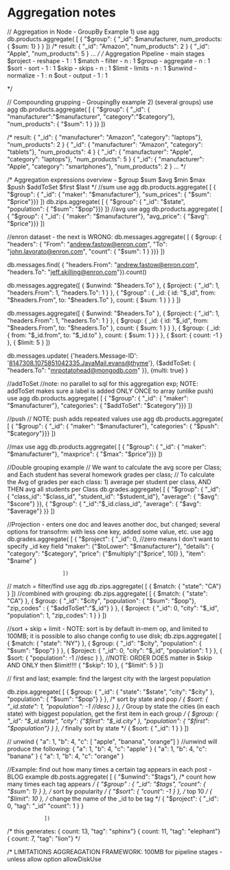 # Aggregation notes



// Aggregation in Node - GroupBy Example 1)
use agg
db.products.aggregate( [ { "$group": { "_id": $manufacturer, num_products: { $sum: 1} } } ])
/* result:
{ "_id": "Amazon", "num_products": 2 }
{ "_id": "Apple", "num_products": 5 }
...
*/
/*
Aggregation Pipeline - main stages
$project - reshape - 1 : 1
$match - filter - n : 1
$group - aggregate - n : 1
$sort - sort - 1 : 1
$skip - skips - n : 1
$limit - limits - n : 1
$unwind - normalize - 1 : n
$out - output - 1 : 1

*/

// Compounding grupping - GroupingBy example 2) (several groups)
use agg
db.products.aggregate( [ { "$group": { "_id": { "manufacturer":"$manufacturer", "category":"$category"}, "num_products": { "$sum": 1 } }} ])

/* result:
{ "_id": { "manufacturer": "Amazon", "category": "laptops"}, "num_products": 2 }
{ "_id": { "manufacturer": "Amazon", "category": "tablets"}, "num_products": 4 }
{ "_id": { "manufacturer": "Apple", "category": "laptops"}, "num_products": 5 }
{ "_id": { "manufacturer": "Apple", "category": "smartphones"}, "num_products": 2 }
...
*/

/*
Aggregation expressions overview - $group
$sum
$avg
$min
$max
$push
$addToSet
$first
$last
*/
//sum
use agg
db.products.aggregate( [ { "$group": { "_id": { "maker": "$manufacturer"}, "sum_prices": { "$sum": "$price"}}} ])
db.zips.aggregate( [ { "$group": { "_id": "$state", "population": { "$sum": "$pop"}}} ])
//avg
use agg
db.products.aggregate( [ { "$group": { "_id": { "maker": "$manufacturer"}, "avg_price": { "$avg": "$price"}}} ])

//enron dataset - the next is WRONG:
db.messages.aggregate( [ { $group: { "headers": { "From": "andrew.fastow@enron.com",  "To": "john.lavorato@enron.com", "count": { "$sum": 1 } }}} ])

db.messages.find( { "headers.From": "andrew.fastow@enron.com", "headers.To": "jeff.skilling@enron.com"}).count()

db.messages.aggregate([
  {
		$unwind: "$headers.To"
	},
	{
		$project: {
			"_id": 1,
			"headers.From": 1,
			"headers.To": 1
		}
	},
  { "$group" : {
   _id: { id: "$_id", from: "$headers.From", to: "$headers.To" },
		count: { $sum: 1 }
   }
 }
])


  db.messages.aggregate([
    {
  		$unwind: "$headers.To"
  	},
  	{
  		$project: {
  			"_id": 1,
  			"headers.From": 1,
  			"headers.To": 1
  		}
  	},
  	{
  		$group: {
  			_id: { id: "$_id", from: "$headers.From", to: "$headers.To" },
  			count: { $sum: 1 }
  		}
  	},
  	{
  		$group: {
  			_id: { from: "$_id.from", to: "$_id.to" },
  			count: { $sum: 1 }
  		}
  	},
  	{
  		$sort: {
  			count: -1
  		}
  	},
  	{
  		$limit: 5
  	}
  ])

  db.messages.update(
    {'headers.Message-ID': '<8147308.1075851042335.JavaMail.evans@thyme>'},
  	{$addToSet: {
  		"headers.To": "mrpotatohead@mongodb.com"
  	}},
  	{multi: true}
  )








//addToSet //note: no parallel to sql for this aggregation exp; NOTE: addToSet makes sure a label is added ONLY ONCE to array (unlike push)
use agg
db.products.aggregate( [ { "$group": { "_id": { "maker": "$manufacturer"}, "categories": { "$addToSet": "$category"}}} ])

//push // NOTE: push adds repeated values
use agg
db.products.aggregate( [ { "$group": { "_id": { "maker": "$manufacturer"}, "categories": { "$push": "$category"}}} ])

//max
use agg
db.products.aggregate( [ { "$group": { "_id": { "maker": "$manufacturer"}, "maxprice": { "$max": "$price"}}} ])

//Double grouping example
// We want to calculate the avg score per Class; and Each student has several homework grades per class;
// To calculate the Avg of grades per each class: 1) average per student per class, AND THEN avg all students per Class
db.grades.aggregate( [ { "$group": { "_id": { "class_id": "$class_id", "student_id": "$student_id"}, "average": { "$avg": "$score"} }},
                      { "$group": { "_id":"$_id.class_id", "average": { "$avg": "$average"} }}
                      ])

//Projection - enters one doc and leaves another doc, but changed; several options for transofrm: with less one key, added some value, etc.
use agg
db.grades.aggregate( [ { "$project": { "_id": 0, //zero means I don't want to specify _id key field
                                       "maker": {"$toLower": "$manufacturer"},
                                       "details": { "category": "$category", "price": {"$multiply":["$price", 10]} },
                                       "item": "$name"
                                     }

                      ])
// match = filter/find
use agg
db.zips.aggregate( [ { $match: { "state": "CA"} } ])
//combined with grouping:
db.zips.aggregate( [ { $match:
                          { "state": "CA"}
                      },
                      { $group: {
                        "_id": "$city",
                        "population": { "$sum": "$pop"},
                        "zip_codes" : { "$addToSet":"$_id"}
                        }
                      },
                      { $project: {
                          "_id": 0,
                          "city": "$_id",
                          "population": 1,
                          "zip_codes": 1
                        }
                      }
                ])

//sort + skip + limit - NOTE: sort is by default in-mem op, and limited to 100MB; it is possible to also change config to use disk;
db.zips.aggregate( [ { $match:
                          { "state": "NY"}
                      },
                      { $group: {
                        "_id": "$city",
                        "population": { "$sum": "$pop"}
                        }
                      },
                      { $project: {
                          "_id": 0,
                          "city": "$_id",
                          "population": 1
                        }
                      },
                      { $sort: {
                          "population": -1 //desc
                        }
                      }, //NOTE: ORDER DOES matter in $skip AND ONLY then $limit!!!!
                      { "$skip": 10 },
                      { "$limit": 5 }
                ])

// first and last; example: find the largest city with the largest population

db.zips.aggregate( [
                      { $group: {
                        "_id": { "state": "$state", "city": "$city" },
                        "population": { "$sum": "$pop"}
                        }
                      },
                      /* sort by state and pop */
                      { $sort: {
                          "_id.state": 1,
                          "population": -1 //desc
                        }
                      },
                      /* Group by state the cities (in each state) with biggest population, get the first item in each group */
                      { $group: {
                        "_id": "$_id.state",
                        "city": {"$first": "$_id.city" },
                        "population": { "$first": "$population"}
                        }
                      }, /* finally sort by state */
                      { $sort: { "_id": 1 } }
                ])


// unwind
{ "a": 1, "b": 4, "c": [ "apple", "banana", "orange"] }
//unwind will produce the following:
{ "a": 1, "b": 4, "c": "apple" }
{ "a": 1, "b": 4, "c":  "banana" }
{ "a": 1, "b": 4, "c": "orange" }

//Example: find out how many times a certain tag appears in each post - BLOG example
db.posts.aggregate( [
                      { "$unwind": "$tags"},
                      /* count how many times each tag appears */
                      { "$group" : {
                        "_id": "$tags",
                        "count": { "$sum": 1}
                        }
                      },
                      /* sort by popularity */
                      { "$sort": {
                          "count": -1
                        }
                      },
                      /* top 10 */
                      { "$limit": 10  },
                      /* change the name of the _id to be tag */
                      { "$project":
                        { "_id": 0,
                          "tag": "_id"
                          "count": 1
                        }
                      }

                ])

/* this generates:
{ count: 13, "tag": "sphinx"}
{ count: 11, "tag": "elephant"}
{ count: 7, "tag": "lion"}
*/

/* LIMITATIONS AGGREAGATION FRAMEWORK: 100MB for pipeline stages - unless allow option allowDiskUse
